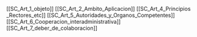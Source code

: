 [[SC_Art_1_objeto]]
[[SC_Art_2_Ambito_Aplicacion]]
[[SC_Art_4_Principios _Rectores_etc]]
[[SC_Art_5_Autoridades_y_Organos_Competentes]]
[[SC_Art_6_Cooperacion_interadministrativa]]
[[SC_Art_7_deber_de_colaboracion]]
